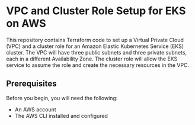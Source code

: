  # VPC and Cluster Role Setup for EKS on AWS

This repository contains Terraform code to set up a Virtual Private Cloud (VPC) and a cluster role for an Amazon Elastic Kubernetes Service (EKS) cluster. The VPC will have three public subnets and three private subnets, each in a different Availability Zone. The cluster role will allow the EKS service to assume the role and create the necessary resources in the VPC.

## Prerequisites

Before you begin, you will need the following:

* An AWS account
* The AWS CLI installed and configured